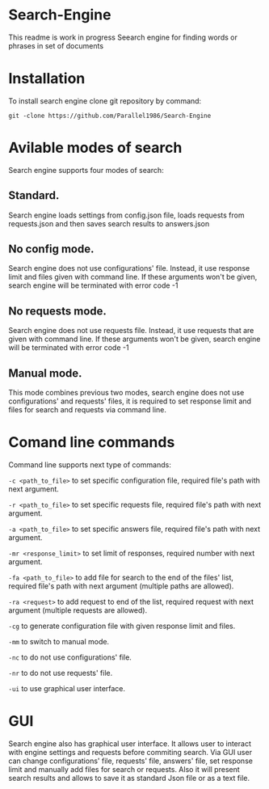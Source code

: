 # Search-Engine
This readme is work in progress
Seearch engine for finding words or phrases in set of documents

# Installation
To install search engine clone git repository by command:
```
git -clone https://github.com/Parallel1986/Search-Engine
```
# Avilable modes of search
Search engine supports four modes of search:
## Standard.
Search engine loads settings from config.json file, loads requests from requests.json and then saves search results to answers.json
## No config mode.
Search engine does not use configurations' file. Instead, it use response limit and files given with command line. If these arguments won't be given, search engine will be terminated with error code -1
## No requests mode.
Search engine does not use requests file. Instead, it use requests that are given with command line. If these arguments won't be given, search engine will be terminated with error code -1
## Manual mode.
This mode combines previous two modes, search engine does not use configurations' and requests' files, it is required to set response limit and files for search and requests via command line.
# Comand line commands
Command line supports next type of commands:

```-c <path_to_file>``` to set specific configuration file, required file's path with next argument.

```-r <path_to_file>``` to set specific requests file, required file's path with next argument.

```-a <path_to_file>``` to set specific answers file, required file's path with next argument.

```-mr <response_limit>``` to set limit of responses, required number with next argument.

```-fa <path_to_file>``` to add file for search to the end of the files' list, required file's path with next argument (multiple paths are allowed).

```-ra <request>``` to add request to end of the list, required request with next argument (multiple requests are allowed).

```-cg``` to generate configuration file with given response limit and files.

```-mm``` to switch to manual mode.

```-nc``` to do not use configurations' file.

```-nr``` to do not use requests' file.

```-ui``` to use graphical user interface.

# GUI
Search engine also has graphical user interface. It allows user to interact with engine settings and requests before commiting search.
Via GUI user can change configurations' file, requests' file, answers' file, set response limit and manually add files for search or requests.
Also it will present search results and allows to save it as standard Json file or as a text file.
